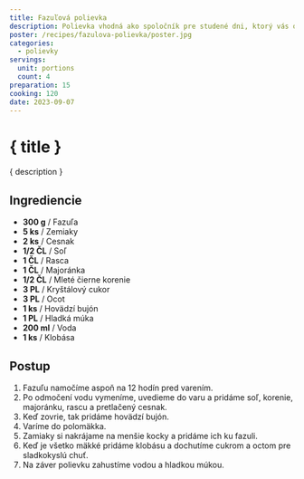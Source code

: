 ```yaml
---
title: Fazuľová polievka
description: Polievka vhodná ako spoločník pre studené dni, ktorý vás objíma svojou teplou náručou.
poster: /recipes/fazulova-polievka/poster.jpg
categories:
  - polievky
servings:
  unit: portions
  count: 4
preparation: 15
cooking: 120
date: 2023-09-07
---
```


# { title }

{ description }

## Ingrediencie

- **300 g** / Fazuľa
- **5 ks** / Zemiaky
- **2 ks** / Cesnak
- **1/2 ČL** / Soľ
- **1 ČL** / Rasca
- **1 ČL** / Majoránka
- **1/2 ČL** / Mleté čierne korenie
- **3 PL** / Kryštálový cukor
- **3 PL** / Ocot
- **1 ks** / Hovädzí bujón
- **1 PL** / Hladká múka
- **200 ml** / Voda
- **1 ks** / Klobása

## Postup

1. Fazuľu namočíme aspoň na 12 hodín pred varením.
2. Po odmočení vodu vymeníme, uvedieme do varu a pridáme soľ, korenie, majoránku, rascu a pretlačený cesnak.
3. Keď zovrie, tak pridáme hovädzí bujón.
4. Varíme do polomäkka.
5. Zamiaky si nakrájame na menšie kocky a pridáme ich ku fazuli.
6. Keď je všetko mäkké pridáme klobásu a dochutíme cukrom a octom pre sladkokyslú chuť.
7. Na záver polievku zahustíme vodou a hladkou múkou.
